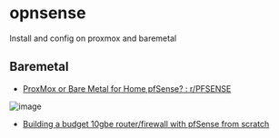 # opnsense
Install and config on proxmox and baremetal


## Baremetal
+ [ProxMox or Bare Metal for Home pfSense? : r/PFSENSE](https://www.reddit.com/r/PFSENSE/comments/sewb6y/proxmox_or_bare_metal_for_home_pfsense/)



![image](https://github.com/tom-sapletta-com/opnsense/assets/5669657/507c4b3c-101e-48dd-8b52-50f824f0c9c8)

+ [Building a budget 10gbe router/firewall with pfSense from scratch](https://drakeor.com/2021/04/14/setting-up-pfsense-as-a-router/)
